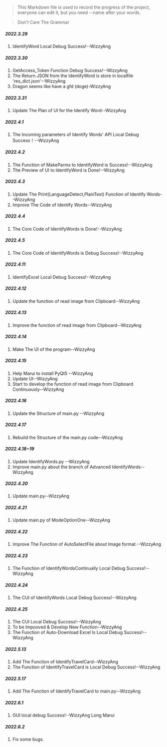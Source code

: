 > This Markdown file is used to record the progress of the project, everyone can edit it, but you need --name after your words.

> Don't Care The Grammar 
##### 2022.3.29
1. IdentifyWord Local Debug Success!--WizzyAng
##### 2022.3.30
1. GetAccess_Token Function Debug Success!--WizzyAng
2. The Return JSON from the IdentifyWord is store in localfile 'res_dict.json'--WizzyAng
3. Dragon seems like have a gfd (doge)-WizzyAng
##### 2022.3.31
1. Update The Plan of UI for the Identify Word--WizzyAng
##### 2022.4.1
1. The Incoming parameters of Identify Words' API Local Debug Success！--WizzyAng
##### 2022.4.2
1. The Function of MakeParms to IdentifyWord is Success!--WizzyAng
2. The Preview of UI to IdentifyWord is Done!--WizzyAng
##### 2022.4.3
1. Update The Print(LanguageDetect,PlainText) Function of Identify Words--WizzyAng
2. Improve The Code of Identify Words--WizzyAng
##### 2022.4.4
1. The Core Code of IdentifyWords is Done!--WizzyAng
##### 2022.4.5
1. The Core Code of IdentifyWords is Debug Success!--WizzyAng
##### 2022.4.11
1. IdentifyExcel Local Debug Success!--WizzyAng
##### 2022.4.12
1. Update the function of read image from Clipboard--WizzyAng
##### 2022.4.13
1. Improve the function of read image from Clipboard--WizzyAng
##### 2022.4.14
1. Make The UI of the program--WizzyAng
##### 2022.4.15
1. Help Marui to install PyQt5 --WizzyAng
2. Update UI--WizzyAng
3. Start to develop the function of read image from Clipboard Continuously--WizzyAng
##### 2022.4.16
1. Update the Structure of main.py --WizzyAng
##### 2022.4.17
1. Rebuild the Structure of the main.py code--WizzyAng
##### 2022.4.18~19
1. Update IdentifyWords.py --WizzyAng
2. Improve main.py about the branch of Advanced IdentifyWords--WizzyAng
##### 2022.4.20
1. Update main.py--WizzyAng
##### 2022.4.21
1. Update main.py of ModeOptionOne--WizzyAng
##### 2022.4.22
1. Improve The Function of AutoSelectFile about Image format.--WizzyAng
##### 2022.4.23
1. The Function of IdentifyWordsContinually Local Debug Success!--WizzyAng
##### 2022.4.24
1. The CUI of IdentifyWords Local Debug Success!--WizzyAng
##### 2022.4.25
1. The CUI Local Debug Success!--WizzyAng
2. To be Impooved & Develop New Function--WizzyAng
3. The Function of Auto-Download Excel Is Local Debug Success!--WizzyAng
##### 2022.5.13
1. Add The Function of IdentifyTravelCard--WizzyAng
2. The Function of IdentifyTravelCard is Local Debug Success!--WizzyAng
##### 2022.5.17    
1. Add The Function of IdentifyTravelCard to main.py--WizzyAng
##### 2022.6.1
1. GUI local debug Success!--WizzyAng Long Marui
##### 2022.6.2
1. Fix some bugs.
